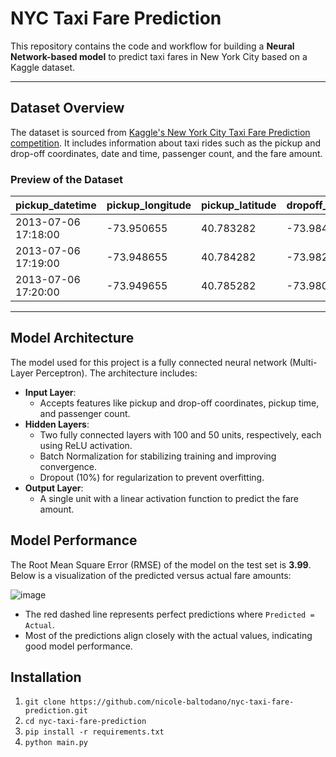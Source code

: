 # NYC Taxi Fare Prediction

This repository contains the code and workflow for building a **Neural Network-based model** to predict taxi fares in New York City based on a Kaggle dataset.

---

## **Dataset Overview**

The dataset is sourced from [Kaggle's New York City Taxi Fare Prediction competition](https://www.kaggle.com/c/new-york-city-taxi-fare-prediction). It includes information about taxi rides such as the pickup and drop-off coordinates, date and time, passenger count, and the fare amount.

### **Preview of the Dataset**

| pickup_datetime       | pickup_longitude | pickup_latitude | dropoff_longitude | dropoff_latitude | passenger_count | fare_amount |
|-----------------------|------------------|-----------------|-------------------|------------------|-----------------|-------------|
| 2013-07-06 17:18:00  | -73.950655       | 40.783282       | -73.984365        | 40.769802        | 1               | 12.50       |
| 2013-07-06 17:19:00  | -73.948655       | 40.784282       | -73.982365        | 40.768802        | 2               | 8.70        |
| 2013-07-06 17:20:00  | -73.949655       | 40.785282       | -73.980365        | 40.766802        | 1               | 5.30        |

---

## **Model Architecture**

The model used for this project is a fully connected neural network (Multi-Layer Perceptron). The architecture includes:

- **Input Layer**:
  - Accepts features like pickup and drop-off coordinates, pickup time, and passenger count.
- **Hidden Layers**:
  - Two fully connected layers with 100 and 50 units, respectively, each using ReLU activation.
  - Batch Normalization for stabilizing training and improving convergence.
  - Dropout (10%) for regularization to prevent overfitting.
- **Output Layer**:
  - A single unit with a linear activation function to predict the fare amount.

## **Model Performance**

The Root Mean Square Error (RMSE) of the model on the test set is **3.99**. Below is a visualization of the predicted versus actual fare amounts:

![image](https://github.com/user-attachments/assets/74376c4b-9b5c-436d-9f15-631474984496)

- The red dashed line represents perfect predictions where `Predicted = Actual`.
- Most of the predictions align closely with the actual values, indicating good model performance.

## **Installation**

1. ```git clone https://github.com/nicole-baltodano/nyc-taxi-fare-prediction.git```
2. ```cd nyc-taxi-fare-prediction```
3. ```pip install -r requirements.txt```
4. ```python main.py```
